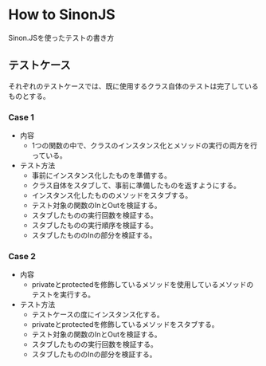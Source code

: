 # How to SinonJS

Sinon.JSを使ったテストの書き方

## テストケース

それぞれのテストケースでは、既に使用するクラス自体のテストは完了しているものとする。

### Case 1

- 内容
  - 1つの関数の中で、クラスのインスタンス化とメソッドの実行の両方を行っている。
- テスト方法
  - 事前にインスタンス化したものを準備する。
  - クラス自体をスタブして、事前に準備したものを返すようにする。
  - インスタンス化したもののメソッドをスタブする。
  - テスト対象の関数のInとOutを検証する。
  - スタブしたものの実行回数を検証する。
  - スタブしたものの実行順序を検証する。
  - スタブしたもののInの部分を検証する。

### Case 2

- 内容
  - privateとprotectedを修飾しているメソッドを使用しているメソッドのテストを実行する。
- テスト方法
  - テストケースの度にインスタンス化する。
  - privateとprotectedを修飾しているメソッドをスタブする。
  - テスト対象の関数のInとOutを検証する。
  - スタブしたものの実行回数を検証する。
  - スタブしたもののInの部分を検証する。
